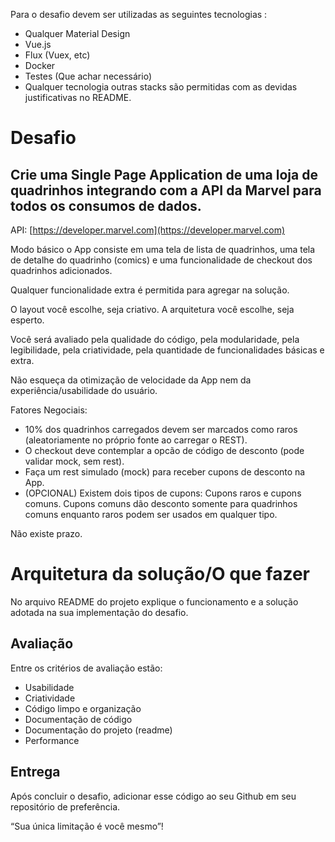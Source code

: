 Para o desafio devem ser utilizadas as seguintes tecnologias :

* Qualquer Material Design
* Vue.js
* Flux (Vuex, etc)
* Docker
* Testes (Que achar necessário) 
* Qualquer tecnologia outras stacks são permitidas com as devidas justificativas no README.

# Desafio
## Crie uma Single Page Application de uma loja de quadrinhos integrando com a API da Marvel para todos os consumos de dados.

API: [https://developer.marvel.com](https://developer.marvel.com)

Modo básico o App consiste em uma tela de lista de quadrinhos, uma tela de detalhe do quadrinho (comics) e uma funcionalidade de checkout dos quadrinhos adicionados.

Qualquer funcionalidade extra é permitida para agregar na solução.

O layout você escolhe, seja criativo.
A arquitetura você escolhe, seja esperto. 

Você será avaliado pela qualidade do código, pela modularidade, pela legibilidade, pela criatividade, pela quantidade de funcionalidades básicas e extra.

Não esqueça da otimização de velocidade da App nem da experiência/usabilidade do usuário.

Fatores Negociais:

* 10% dos quadrinhos carregados devem ser marcados como raros (aleatoriamente no próprio fonte ao carregar o REST). 
* O checkout deve contemplar a opcão de código de desconto (pode validar mock, sem rest).
* Faça um rest simulado (mock) para receber cupons de desconto na App.
* (OPCIONAL) Existem dois tipos de cupons: Cupons raros e cupons comuns. Cupons comuns dão desconto somente para quadrinhos comuns enquanto raros podem ser usados em qualquer tipo.

Não existe prazo.

# Arquitetura da solução/O que fazer

No arquivo README do projeto explique o funcionamento e a solução adotada na sua implementação do desafio.

## Avaliação

Entre os critérios de avaliação estão:

* Usabilidade
* Criatividade
* Código limpo e organização
* Documentação de código
* Documentação do projeto (readme)
* Performance

## Entrega

Após concluir o desafio, adicionar esse código ao seu Github em seu repositório de preferência.

“Sua única limitação é você mesmo”!
